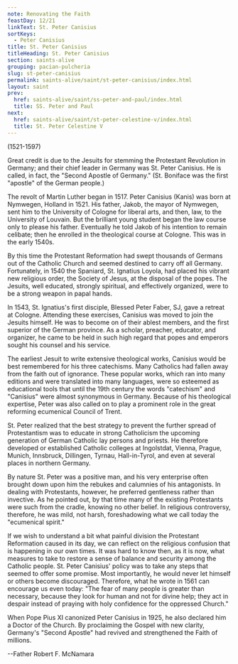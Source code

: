 ```yaml
---
note: Renovating the Faith
feastDay: 12/21
linkText: St. Peter Canisius
sortKeys:
  - Peter Canisius
title: St. Peter Canisius
titleHeading: St. Peter Canisius
section: saints-alive
grouping: pacian-pulcheria
slug: st-peter-canisius
permalink: saints-alive/saint/st-peter-canisius/index.html
layout: saint
prev:
  href: saints-alive/saint/ss-peter-and-paul/index.html
  title: SS. Peter and Paul
next:
  href: saints-alive/saint/st-peter-celestine-v/index.html
  title: St. Peter Celestine V
---
```

(1521-1597)

Great credit is due to the Jesuits for stemming the Protestant Revolution in Germany; and their chief leader in Germany was St. Peter Canisius. He is called, in fact, the "Second Apostle of Germany." (St. Boniface was the first "apostle" of the German people.)

The revolt of Martin Luther began in 1517. Peter Canisius (Kanis) was born at Nymwegen, Holland in 1521. His father, Jakob, the mayor of Nymwegen, sent him to the University of Cologne for liberal arts, and then, law, to the University of Louvain. But the brilliant young student began the law course only to please his father. Eventually he told Jakob of his intention to remain celibate; then he enrolled in the theological course at Cologne. This was in the early 1540s.

By this time the Protestant Reformation had swept thousands of Germans out of the Catholic Church and seemed destined to carry off all Germany. Fortunately, in 1540 the Spaniard, St. Ignatius Loyola, had placed his vibrant new religious order, the Society of Jesus, at the disposal of the popes. The Jesuits, well educated, strongly spiritual, and effectively organized, were to be a strong weapon in papal hands.

In 1543, St. Ignatius's first disciple, Blessed Peter Faber, SJ, gave a retreat at Cologne. Attending these exercises, Canisius was moved to join the Jesuits himself. He was to become on of their ablest members, and the first superior of the German province. As a scholar, preacher, educator, and organizer, he came to be held in such high regard that popes and emperors sought his counsel and his service.

The earliest Jesuit to write extensive theological works, Canisius would be best remembered for his three catechisms. Many Catholics had fallen away from the faith out of ignorance. These popular works, which ran into many editions and were translated into many languages, were so esteemed as educational tools that until the 19th century the words "catechism" and "Canisius" were almost synonymous in Germany. Because of his theological expertise, Peter was also called on to play a prominent role in the great reforming ecumenical Council of Trent.

St. Peter realized that the best strategy to prevent the further spread of Protestantism was to educate in strong Catholicism the upcoming generation of German Catholic lay persons and priests. He therefore developed or established Catholic colleges at Ingolstdat, Vienna, Prague, Munich, Innsbruck, Dillingen, Tyrnau, Hall-in-Tyrol, and even at several places in northern Germany.

By nature St. Peter was a positive man, and his very enterprise often brought down upon him the rebukes and calumnies of his antagonists. In dealing with Protestants, however, he preferred gentleness rather than invective. As he pointed out, by that time many of the existing Protestants were such from the cradle, knowing no other belief. In religious controversy, therefore, he was mild, not harsh, foreshadowing what we call today the "ecumenical spirit."

If we wish to understand a bit what painful division the Protestant Reformation caused in its day, we can reflect on the religious confusion that is happening in our own times. It was hard to know then, as it is now, what measures to take to restore a sense of balance and security among the Catholic people. St. Peter Canisius' policy was to take any steps that seemed to offer some promise. Most importantly, he would never let himself or others become discouraged. Therefore, what he wrote in 1561 can encourage us even today: "The fear of many people is greater than necessary, because they look for human and not for divine help; they act in despair instead of praying with holy confidence for the oppressed Church."

When Pope Pius XI canonized Peter Canisius in 1925, he also declared him a Doctor of the Church. By proclaiming the Gospel with new clarity, Germany's "Second Apostle" had revived and strengthened the Faith of millions.

\--Father Robert F. McNamara